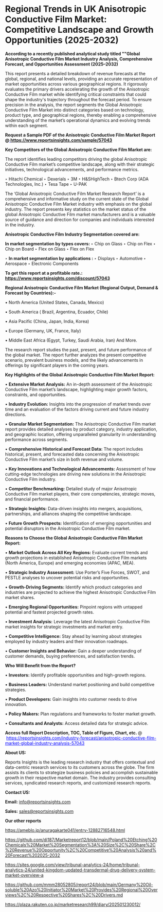 # Regional Trends in UK Anisotropic Conductive Film Market: Competitive Landscape and Growth Opportunities (2025-2032)

<strong>According to a recently published analytical study titled ""Global Anisotropic Conductive Film Market Industry Analysis, Comprehensive Forecast, and Opportunities Assessment (2025–2032)</strong>

This report presents a detailed breakdown of revenue forecasts at the global, regional, and national levels, providing an accurate representation of market opportunities across various geographical regions. It rigorously evaluates the primary drivers accelerating the growth of the Anisotropic Conductive Film market while identifying critical constraints that could shape the industry's trajectory throughout the forecast period. To ensure precision in the analysis, the report segments the Global Anisotropic Conductive Film Market into distinct categories based on technology, product type, and geographical regions, thereby enabling a comprehensive understanding of the market’s operational dynamics and evolving trends within each segment.

<strong>Request a Sample PDF of the Anisotropic Conductive Film Market Report </strong><strong>@<a href=https://www.reportsinsights.com/sample/57043 style=color:#0000ff;> https://www.reportsinsights.com/sample/57043</a></strong></font>

<strong>Key Competitors of the Global Anisotropic Conductive Film Market are:</strong>

The report identifies leading competitors driving the global Anisotropic Conductive Film market’s competitive landscape, along with their strategic initiatives, technological advancements, and performance metrics.

‣ Hitachi Chemical
‣ Dexerials
‣ 3M
‣ H&SHighTech
‣ Btech Corp (ADA Technologies, Inc.)
‣ Tesa Tape
‣ U-PAK

The ‘Global Anisotropic Conductive Film Market Research Report’ is a comprehensive and informative study on the current state of the Global Anisotropic Conductive Film Market industry with emphasis on the global industry. The report presents key statistics on the market status of the global Anisotropic Conductive Film market manufacturers and is a valuable source of guidance and direction for companies and individuals interested in the industry.

<strong>Anisotropic Conductive Film Industry Segmentation covered are:</strong>

<strong>In market segmentation by types covers: </strong> 
‣ Chip on Glass
‣ Chip on Flex
‣ Chip on Board
‣ Flex on Glass
‣ Flex on Flex

‣ 
<strong>In market segmentation by applications :</strong> 
‣ Displays
‣ Automotive
‣ Aerospace
‣ Electronic Components

<strong>To get this report at a profitable rate.: <a href=https://www.reportsinsights.com/discount/57043 style=color:#0000ff;>https://www.reportsinsights.com/discount/57043</a></strong></font>

<strong>Regional Anisotropic Conductive Film Market (Regional Output, Demand &amp; Forecast by Countries):-</strong>

• North America (United States, Canada, Mexico)

• South America ( Brazil, Argentina, Ecuador, Chile)

• Asia Pacific (China, Japan, India, Korea)

• Europe (Germany, UK, France, Italy)

• Middle East Africa (Egypt, Turkey, Saudi Arabia, Iran) And More.

The research report studies the past, present, and future performance of the global market. The report further analyzes the present competitive scenario, prevalent business models, and the likely advancements in offerings by significant players in the coming years.

<strong>Key Highlights of the Global Anisotropic Conductive Film Market Report:</strong>

• <strong>Extensive Market Analysis:</strong> An in-depth assessment of the Anisotropic Conductive Film market’s landscape, highlighting major growth factors, constraints, and opportunities.

• <strong>Industry Evolution:</strong> Insights into the progression of market trends over time and an evaluation of the factors driving current and future industry directions.

• <strong>Granular Market Segmentation:</strong> The Anisotropic Conductive Film market report provides detailed analyses by product category, industry application, and geographic location, offering unparalleled granularity in understanding performance across segments.

• <strong>Comprehensive Historical and Forecast Data:</strong> The report includes historical, present, and forecasted data concerning the Anisotropic Conductive Film market’s size in both revenue and volume.

• <strong>Key Innovations and Technological Advancements:</strong> Assessment of how cutting-edge technologies are driving new solutions in the Anisotropic Conductive Film industry.

• <strong>Competitor Benchmarking:</strong> Detailed study of major Anisotropic Conductive Film market players, their core competencies, strategic moves, and financial performance.

• <strong>Strategic Insights:</strong> Data-driven insights into mergers, acquisitions, partnerships, and alliances shaping the competitive landscape.

• <strong>Future Growth Prospects:</strong> Identification of emerging opportunities and potential disruptors in the Anisotropic Conductive Film market.

<strong>Reasons to Choose the Global Anisotropic Conductive Film Market Report:</strong>

• <strong>Market Outlook Across All Key Regions:</strong> Evaluate current trends and growth projections in established Anisotropic Conductive Film markets (North America, Europe) and emerging economies (APAC, MEA).

• <strong>Strategic Industry Assessment:</strong> Use Porter’s Five Forces, SWOT, and PESTLE analyses to uncover potential risks and opportunities.

• <strong>Growth-Driving Segments:</strong> Identify which product categories and industries are projected to achieve the highest Anisotropic Conductive Film market shares.

• <strong>Emerging Regional Opportunities:</strong> Pinpoint regions with untapped potential and fastest projected growth rates.

• <strong>Investment Analysis:</strong> Leverage the latest Anisotropic Conductive Film market insights for strategic investments and market entry.

• <strong>Competitive Intelligence:</strong> Stay ahead by learning about strategies employed by industry leaders and their innovation roadmaps.

• <strong>Customer Insights and Behavior:</strong> Gain a deeper understanding of customer demands, buying preferences, and satisfaction trends.

<strong>Who Will Benefit from the Report?</strong>

• <strong>Investors:</strong> Identify profitable opportunities and high-growth regions.

• <strong>Business Leaders:</strong> Understand market positioning and build competitive strategies.

• <strong>Product Developers:</strong> Gain insights into customer needs to drive innovation.

• <strong>Policy Makers:</strong> Plan regulations and frameworks to foster market growth.

• <strong>Consultants and Analysts:</strong> Access detailed data for strategic advice.
</ul>
<strong>Access full Report Description, TOC, Table of Figure, Chart, etc. </strong>@  <a href=https://reportsinsights.com/industry-forecast/anisotropic-conductive-film-market-global-industry-analysis-57043 style=color:#0000ff;>https://reportsinsights.com/industry-forecast/anisotropic-conductive-film-market-global-industry-analysis-57043</a></font>

<strong><strong>About US</strong>:</strong>

Reports Insights is the leading research industry that offers contextual and data-centric research services to its customers across the globe. The firm assists its clients to strategize business policies and accomplish sustainable growth in their respective market domain. The industry provides consulting services, syndicated research reports, and customized research reports.

<strong>Contact US:</strong>

<p class=""""><b>Email:</b> <a href=mailto:info@reportsinsights.com>info@reportsinsights.com</a></p>
<p class=""""><b>Sales:</b> <a href=mailto:sales@reportsinsights.com>sales@reportsinsights.com</a></p>

<strong>Our other reports</strong>

<a href=https://ameblo.jp/anuragakarte041/entry-12882716548.html>https://ameblo.jp/anuragakarte041/entry-12882716548.html</a>

<a href=https://github.com/di187/Marketreport12/blob/main/Poland%20Etching%20Chemicals%20Market%20Segmentation%3A%20Size%2C%20Share%2C%20Revenue%20Opportunity%2C%20Competitive%20Analysis%20and%20Forecast%202025-2032>https://github.com/di187/Marketreport12/blob/main/Poland%20Etching%20Chemicals%20Market%20Segmentation%3A%20Size%2C%20Share%2C%20Revenue%20Opportunity%2C%20Competitive%20Analysis%20and%20Forecast%202025-2032</a>

<a href=https://sites.google.com/view/tribunal-analytics-24/home/tribunal-analytics-24/united-kingdom-updated-transdermal-drug-delivery-system-market-overview-a>https://sites.google.com/view/tribunal-analytics-24/home/tribunal-analytics-24/united-kingdom-updated-transdermal-drug-delivery-system-market-overview-a</a>

<a href=https://github.com/mmm28052805/report24/blob/main/Germany%20Oil-soluble%20Azo%20Initiator%20Market%20Provides%20Regional%20Overviews%2C%20Respective%20Shares%2C%20Drivers.md>https://github.com/mmm28052805/report24/blob/main/Germany%20Oil-soluble%20Azo%20Initiator%20Market%20Provides%20Regional%20Overviews%2C%20Respective%20Shares%2C%20Drivers.md</a>

<a href=https://plaza.rakuten.co.jp/marketresearch99/diary/202501230012/>https://plaza.rakuten.co.jp/marketresearch99/diary/202501230012/</a>
